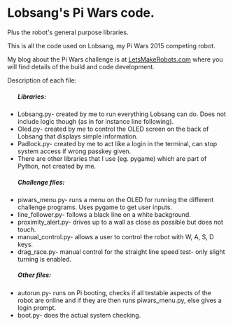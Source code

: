 # Lobsang's Pi Wars code.
<p>Plus the robot's general purpose libraries.</p>

<p>This is all the code used on Lobsang, my Pi Wars 2015 competing robot.</p>
<p>My blog about the Pi Wars challenge is at <a href="www.letsmakerobots.com/blog/23676">LetsMakeRobots.com</a> where you will find details of the build and code development.</p>

<p>Description of each file:
	<ul><h5>Libraries:</h5>
		<li>Lobsang.py- created by me to run everything Lobsang can do. Does not include logic though (as in for instance line following).</li>
		<li>Oled.py- created by me to control the OLED screen on the back of Lobsang that displays simple information.</li>
		<li>Padlock.py- created by me to act like a login in the terminal, can stop system access if wrong passkey given.</li>
		<li>There are other libraries that I use (eg. pygame) which are part of Python, not created by me.</li>
	</ul>
	<ul><h5>Challenge files:</h5>
		<li>piwars_menu.py- runs a menu on the OLED for running the different challenge programs. Uses pygame to get user inputs.</li>
		<li>line_follower.py- follows a black line on a white background.</li>
		<li>proximity_alert.py- drives up to a wall as close as possible but does not touch.</li>
		<li>manual_control.py- allows a user to control the robot with W, A, S, D keys.</li>
		<li>drag_race.py- manual control for the straight line speed test- only slight turning is enabled.</li>
	</ul>
	<ul><h5>Other files:</h5>
		<li>autorun.py- runs on Pi booting, checks if all testable aspects of the robot are online and if they are then runs piwars_menu.py, else gives a login prompt.</li>
		<li>boot.py- does the actual system checking.</li>
    	</ul>

